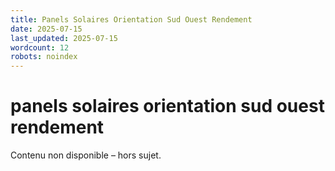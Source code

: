 ```yaml
---
title: Panels Solaires Orientation Sud Ouest Rendement
date: 2025-07-15
last_updated: 2025-07-15
wordcount: 12
robots: noindex
---
```


# panels solaires orientation sud ouest rendement

Contenu non disponible – hors sujet.